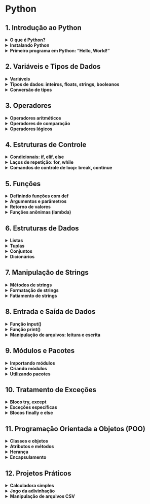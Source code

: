 <!-- **Read this in other languages:** [pt-BR](README.md), [en-US](README.en-US.md) -->

# Python

## 1. Introdução ao Python

<details>
<summary><b>O que é Python?</b></summary>

## O que é Python?

- **Definição:** Python é uma linguagem de programação interpretada, de alto nível e orientada a objetos.
- **Simplicidade:** A sintaxe do Python é clara e concisa, tornando-a uma das linguagens mais fáceis de aprender e usar.
- **Versatilidade:** Python é aplicável em várias áreas, incluindo desenvolvimento de desktop, web, servidores e ciência de dados.

### Principais Características do Python:

- **Legibilidade:** Python enfatiza código limpo e legível, sendo ideal para iniciantes e programadores experientes.
- **Tipagem Dinâmica:** Python suporta tipagem dinâmica, permitindo que variáveis mudem de tipo durante a execução.
- **Orientação a Objetos:** Python segue os princípios da programação orientada a objetos (POO).
- **Multiparadigma:** Combina elementos de programação funcional e imperativa.
- **Biblioteca Padrão Rica:** A extensa biblioteca do Python simplifica tarefas comuns e oferece ferramentas poderosas.
- **Multiplataforma:** Python roda em diversos sistemas operacionais, incluindo Windows, macOS e Linux.

### Casos de Uso do Python:

- **Desenvolvimento Web:** Frameworks populares como Django e Flask facilitam o desenvolvimento web.
- **Ciência de Dados:** Bibliotecas Python (como NumPy, Pandas e Matplotlib) permitem análise e visualização de dados.
- **Aprendizado de Máquina e IA:** Python é a linguagem padrão para construir modelos de machine learning e aplicações de IA.
- **Automação:** Scripts Python automatizam tarefas repetitivas e administração de sistemas.
- **Computação Científica:** Pesquisadores e cientistas usam Python para simulações e cálculos numéricos.

### Curiosidade:

O nome “Python” foi inspirado no grupo de comédia britânico Monty Python, não na espécie de cobra com o mesmo nome.

**Lembre-se:** _A versatilidade e legibilidade do Python o tornam uma excelente escolha para diversos projetos. Seja você um iniciante ou um desenvolvedor experiente, Python._

</details>

<details>
<summary><b>Instalando Python</b></summary>
</details>
<details>
<summary><b>Primeiro programa em Python: “Hello, World!”</b></summary>
</details>

## 2. Variáveis e Tipos de Dados

<details>
<summary><b>Variáveis</b></summary>

Variáveis são usadas para armazenar valores que podem ser alterados durante a execução do programa.

```python
# Exemplo de declaração de variáveis
nome = "João"
idade = 25
altura = 1.75
```

</details>
<details>
<summary><b>Tipos de dados: inteiros, floats, strings, booleanos</b></summary>

Python possui vários tipos de dados, incluindo:

- **Inteiros (int)**: Números inteiros, como 1, 2, 3.
- **Ponto flutuante (float)**: Números decimais, como 1.5, 3.14.
- **Strings (str)**: Sequências de caracteres, como "Olá, Mundo!".
- **Booleanos (bool)**: Verdadeiro ou falso, como True ou False.

```python
# Exemplos de tipos de dados
numero_inteiro = 10
numero_decimal = 3.14
texto = "Python é divertido"
verdadeiro_ou_falso = True
```

</details>
<details>
<summary><b>Conversão de tipos</b></summary>

### Conversão Implícita

Python realiza conversões automáticas entre tipos de dados quando necessário.

```python
# Exemplo de conversão implícita
inteiro = 10
flutuante = 2.5
resultado = inteiro + flutuante  # Python converte 'inteiro' para float automaticamente
print(resultado)  # Saída: 12.5
```

### Conversão Explícita

Conversão explícita é feita utilizando funções específicas para converter tipos de dados.

- **int()**: Converte para inteiro.
- **float()**: Converte para ponto flutuante.
- **str()**: Converte para string.
- **bool()**: Converte para booleano.

```python
# Exemplo de conversão explícita
numero_str = "123"
numero_int = int(numero_str)  # Converte string para inteiro
print(numero_int)  # Saída: 123

numero_float = float(numero_str)  # Converte string para float
print(numero_float)  # Saída: 123.0

numero = 456
numero_str = str(numero)  # Converte inteiro para string
print(numero_str)  # Saída: "456"

valor = 0
valor_bool = bool(valor)  # Converte inteiro para booleano
print(valor_bool)  # Saída: False
```

### Conversão entre Coleções

Python também permite a conversão entre diferentes tipos de coleções, como listas, tuplas e conjuntos.

- **list()**: Converte para lista.
- **tuple()**: Converte para tupla.
- **set()**: Converte para conjunto.

```python
# Exemplo de conversão entre coleções
tupla = (1, 2, 3)
lista = list(tupla)  # Converte tupla para lista
print(lista)  # Saída: [1, 2, 3]

lista = [4, 5, 6]
conjunto = set(lista)  # Converte lista para conjunto
print(conjunto)  # Saída: {4, 5, 6}

conjunto = {7, 8, 9}
tupla = tuple(conjunto)  # Converte conjunto para tupla
print(tupla)  # Saída: (7, 8, 9)
```

</details>

## 3. Operadores

<details>
<summary><b>Operadores aritméticos</b></summary>

Python suporta vários operadores matemáticos:

- **Adição (+)**: Soma de dois valores.
- **Subtração (-)**: Subtração de dois valores.
- **Multiplicação (\*)**: Multiplicação de dois valores.
- **Divisão (/)**: Divisão de dois valores.
- **Divisão Inteira (//)**: Divisão que retorna apenas a parte inteira do resultado.
- **Módulo (%)**: Retorna o resto da divisão.
- **Exponenciação (**)\*\*: Eleva um número à potência de outro.

```python
# Exemplos de operadores matemáticos
a = 10
b = 3

adicao = a + b  # 13
subtracao = a - b  # 7
multiplicacao = a * b  # 30
divisao = a / b  # 3.3333...
divisao_inteira = a // b  # 3
modulo = a % b  # 1
exponenciacao = a ** b  # 1000
```

### Adição (`+`)

Utilizado para somar dois valores.

```python
a = 5
b = 3
resultado = a + b
print(resultado)  # Saída: 8
```

### Subtração (`-`)

Utilizado para subtrair um valor de outro.

```python
a = 5
b = 3
resultado = a - b
print(resultado)  # Saída: 2
```

### Multiplicação (`*`)

Utilizado para multiplicar dois valores.

```python
a = 5
b = 3
resultado = a * b
print(resultado)  # Saída: 15
```

### Divisão (`/`)

Utilizado para dividir um valor por outro. Retorna um número de ponto flutuante.

```python
a = 5
b = 2
resultado = a / b
print(resultado)  # Saída: 2.5
```

### Divisão Inteira (`//`)

Utilizado para dividir um valor por outro e retornar apenas a parte inteira do resultado.

```python
a = 5
b = 2
resultado = a // b
print(resultado)  # Saída: 2
```

### Módulo (`%`)

Utilizado para obter o resto da divisão de um valor por outro.

```python
a = 5
b = 2
resultado = a % b
print(resultado)  # Saída: 1
```

### Exponenciação (`**`)

Utilizado para elevar um valor à potência de outro.

```python
a = 5
b = 3
resultado = a ** b
print(resultado)  # Saída: 125
```

</details>
<details>
<summary><b>Operadores de comparação</b></summary>

Os operadores de comparação em Python são usados para comparar valores. O resultado dessas comparações é sempre um valor booleano (`True` ou `False`).
Os operadores de comparação são fundamentais para a tomada de decisões em Python. Eles permitem que você compare valores e tome ações com base nos resultados dessas comparações.

## Operadores de Comparação

### Igual a (`==`)

Verifica se dois valores são iguais.

```python
a = 5
b = 5
print(a == b)  # True
```

### Diferente de (`!=`)

Verifica se dois valores são diferentes.

```python
a = 5
b = 3
print(a != b)  # True
```

### Maior que (`>`)

Verifica se o valor à esquerda é maior que o valor à direita.

```python
a = 5
b = 3
print(a > b)  # True
```

### Menor que (`<`)

Verifica se o valor à esquerda é menor que o valor à direita.

```python
a = 3
b = 5
print(a < b)  # True
```

### Maior ou igual a (`>=`)

Verifica se o valor à esquerda é maior ou igual ao valor à direita.

```python
a = 5
b = 5
print(a >= b)  # True
```

### Menor ou igual a (`<=`)

Verifica se o valor à esquerda é menor ou igual ao valor à direita.

```python
a = 3
b = 5
print(a <= b)  # True
```

## Exemplos Práticos

### Comparando Números

```python
x = 10
y = 20

print(x == y)  # False
print(x != y)  # True
print(x > y)   # False
print(x < y)   # True
print(x >= y)  # False
print(x <= y)  # True
```

### Comparando Strings

```python
str1 = "Python"
str2 = "python"

print(str1 == str2)  # False
print(str1 != str2)  # True
print(str1 > str2)   # False (comparação lexicográfica)
print(str1 < str2)   # True (comparação lexicográfica)
```

### Comparando Listas

```python
list1 = [1, 2, 3]
list2 = [1, 2, 3]
list3 = [3, 2, 1]

print(list1 == list2)  # True
print(list1 != list3)  # True
print(list1 > list3)   # False (comparação lexicográfica)
print(list1 < list3)   # True (comparação lexicográfica)
```

</details>
<details>
<summary><b>Operadores lógicos</b></summary>

Os operadores lógicos em Python são usados para combinar expressões condicionais. Eles retornam valores booleanos (`True` ou `False`)
Os operadores lógicos são essenciais para a tomada de decisões em Python, permitindo a criação de condições complexas e a execução de ações baseadas em múltiplos critérios.

## Operadores Lógicos

### `and`

Retorna `True` se ambas as expressões forem verdadeiras.

```python
a = True
b = False
print(a and b)  # False
```

### `or`

Retorna `True` se pelo menos uma das expressões for verdadeira.

```python
a = True
b = False
print(a or b)  # True
```

### `not`

Inverte o valor booleano da expressão.

```python
a = True
print(not a)  # False
```

## Exemplos Práticos

### Usando `and`

```python
x = 10
y = 20
z = 30

print(x < y and y < z)  # True
print(x > y and y < z)  # False
```

### Usando `or`

```python
x = 10
y = 20
z = 30

print(x > y or y < z)  # True
print(x > y or y > z)  # False
```

### Usando `not`

```python
x = True
y = False

print(not x)  # False
print(not y)  # True
```

### Combinações de Operadores Lógicos

Você pode combinar múltiplos operadores lógicos para criar expressões complexas.

```python
a = True
b = False
c = True

print(a and b or c)  # True
print(not a or b and c)  # False
```

</details>

## 4. Estruturas de Controle

<details>
<summary><b>Condicionais: if, elif, else</b></summary>

As estruturas condicionais em Python permitem que o programa execute diferentes blocos de código com base em condições específicas.
As estruturas condicionais `if`, `elif` e `else` são fundamentais para controlar o fluxo de execução em Python, permitindo a criação de programas que respondem de maneira diferente a diferentes condições.

### Estrutura Condicional `if`

A estrutura `if` executa um bloco de código se a condição for verdadeira.

```python
valor = 10
if valor > 5:
    print("O valor é maior que 5.")
```

### Estrutura Condicional `if`/`else`

A estrutura `if`/`else` permite executar um bloco de código se a condição for verdadeira e outro bloco se a condição for falsa.

```python
idade = 16
if idade >= 18:
    print("Você é maior de idade.")
else:
    print("Você é menor de idade.")
```

### Estrutura Condicional `if`/`elif`/`else`

A estrutura `if`/`elif`/`else` permite testar múltiplas condições.

```python
nota = 85
if nota >= 90:
    print("A nota é A.")
elif nota >= 80:
    print("A nota é B.")
elif nota >= 70:
    print("A nota é C.")
else:
    print("A nota é D ou F.")
```

## Exemplos Práticos

### Usando `if`

```python
numero = 7
if numero % 2 == 0:
    print("O número é par.")
```

### Usando `if`/`else`

```python
numero = 7
if numero % 2 == 0:
    print("O número é par.")
else:
    print("O número é ímpar.")
```

### Usando `if`/`elif`/`else`

```python
temperatura = 25
if temperatura > 30:
    print("Está muito quente.")
elif temperatura > 20:
    print("O clima está agradável.")
else:
    print("Está frio.")
```

</details>
<details>
<summary><b>Laços de repetição: for, while</b></summary>

Os laços de repetição em Python permitem executar um bloco de código várias vezes, de acordo com uma condição específica.
Os laços de repetição `for` e `while` são fundamentais para automatizar tarefas repetitivas em Python, tornando o código mais eficiente e legível.

## Estrutura de Repetição `for`

O laço `for` é utilizado para iterar sobre uma sequência (como uma lista, tupla ou string).

### Sintaxe Básica

```python
for variável in sequência:
    # bloco de código
```

### Exemplo

```python
frutas = ["maçã", "banana", "cereja"]
for fruta in frutas:
    print(fruta)
```

## Estrutura de Repetição `while`

O laço `while` executa um bloco de código enquanto uma condição é verdadeira.

### Sintaxe Básica

```python
while condição:
    # bloco de código
```

### Exemplo

```python
contador = 0
while contador < 5:
    print(contador)
    contador += 1
```

## Controle de Fluxo com `break` e `continue`

### `break`

Interrompe o laço imediatamente.

```python
for i in range(10):
    if i == 5:
        break
    print(i)
```

### `continue`

Pula para a próxima iteração do laço.

```python
for i in range(10):
    if i % 2 == 0:
        continue
    print(i)
```

## Laço `for` com `else`

O bloco `else` é executado quando o laço termina normalmente (sem interrupção por `break`).

```python
for i in range(5):
    print(i)
else:
    print("Laço concluído.")
```

## Laço `while` com `else`

Similar ao `for`, o `else` é executado quando o laço `while` termina normalmente.

```python
contador = 0
while contador < 5:
    print(contador)
    contador += 1
else:
    print("Laço concluído.")
```

</details>
<details>
<summary><b>Comandos de controle de loop: break, continue</b></summary>

Os comandos de controle de loop em Python permitem modificar o comportamento dos loops `for` e `while`, oferecendo maior flexibilidade na execução do código.
Os comandos `break` e `continue` são ferramentas poderosas para controlar loops em Python, permitindo que você saia de um loop ou pule iterações com base em condições específicas.

## Comando `break`

O comando `break` é utilizado para interromper um loop imediatamente, saindo do bloco de código.

### Sintaxe Básica

```python
for variável in sequência:
    if condição:
        break
    # bloco de código

while condição:
    if condição:
        break
    # bloco de código
```

### Exemplo

```python
for i in range(10):
    if i == 5:
        break
    print(i)
# Saída: 0 1 2 3 4
```

## Comando `continue`

O comando `continue` é utilizado para pular a iteração atual do loop e continuar com a próxima iteração.

### Sintaxe Básica

```python
for variável in sequência:
    if condição:
        continue
    # bloco de código

while condição:
    if condição:
        continue
    # bloco de código
```

### Exemplo

```python
for i in range(10):
    if i % 2 == 0:
        continue
    print(i)
# Saída: 1 3 5 7 9
```

## Uso Combinado de `break` e `continue`

Você pode usar `break` e `continue` juntos para controlar o fluxo de execução de maneira mais complexa.

### Exemplo

```python
for i in range(10):
    if i == 3:
        continue
    if i == 7:
        break
    print(i)
# Saída: 0 1 2 4 5 6
```

</details>

## 5. Funções

<details>
<summary><b>Definindo funções com def</b></summary>
```

Funções são blocos de código que realizam tarefas específicas e podem ser reutilizadas em diferentes partes de um programa. Em Python, usamos a palavra-chave `def` para definir uma função.
Definir funções com `def` em Python é uma maneira poderosa de organizar e reutilizar código. Compreender como criar e usar funções é fundamental para escrever código eficiente e legível.

## Sintaxe Básica

A sintaxe para definir uma função em Python é:

```python
def nome_da_funcao(parametros):
    """Docstring opcional"""
    corpo_da_funcao
```

### Exemplo Simples

```python
def saudacao(nome):
    print(f"Olá, {nome}!")
```

Para chamar a função:

```python
saudacao("Maria")
# Saída: Olá, Maria!
```

## Parâmetros e Argumentos

Funções podem receber parâmetros, que são valores passados para a função quando ela é chamada.

### Exemplo com Parâmetros

```python
def soma(a, b):
    return a + b

resultado = soma(3, 5)
print(resultado)
# Saída: 8
```

## Valores Padrão

Você pode definir valores padrão para parâmetros, que serão usados se nenhum argumento for fornecido.

### Exemplo com Valores Padrão

```python
def saudacao(nome="Visitante"):
    print(f"Olá, {nome}!")

saudacao()
# Saída: Olá, Visitante!
```

## Retornando Valores

Funções podem retornar valores usando a palavra-chave `return`.

### Exemplo de Função com Retorno

```python
def quadrado(x):
    return x * x

resultado = quadrado(4)
print(resultado)
# Saída: 16
```

## Docstrings

Docstrings são strings de documentação que descrevem o propósito da função. Elas são colocadas logo após a definição da função.

### Exemplo com Docstring

```python
def soma(a, b):
    """Retorna a soma de dois números."""
    return a + b
```

## Funções Aninhadas

Você pode definir funções dentro de outras funções.

### Exemplo de Função Aninhada

```python
def funcao_externa():
    def funcao_interna():
        print("Olá da função interna!")
    funcao_interna()

funcao_externa()
# Saída: Olá da função interna!
```

</details>
<details>
<summary><b>Argumentos e parâmetros</b></summary>

Em Python, funções podem receber dados de entrada chamados **parâmetros** e **argumentos**. Entender a diferença entre eles e como usá-los é essencial para escrever funções eficientes e reutilizáveis.
Compreender a diferença entre parâmetros e argumentos, bem como os diferentes tipos de argumentos, é fundamental para a criação de funções flexíveis e eficientes em Python. Pratique esses conceitos para melhorar suas habilidades de programação.

## Diferença entre Parâmetros e Argumentos

- **Parâmetros**: São variáveis na definição da função. Eles atuam como marcadores de posição para os valores que a função espera receber.
- **Argumentos**: São os valores reais fornecidos para preencher esses marcadores durante a chamada da função³.

### Exemplo

```python
def saudacao(nome):  # 'nome' é um parâmetro
    print(f"Olá, {nome}!")

saudacao("Maria")  # "Maria" é um argumento
# Saída: Olá, Maria!
```

## Tipos de Argumentos

### Argumentos Posicionais

São passados para a função na ordem em que os parâmetros foram definidos.

```python
def soma(a, b):
    return a + b

resultado = soma(3, 5)
print(resultado)
# Saída: 8
```

### Argumentos Nomeados (Keyword Arguments)

São passados para a função com o nome do parâmetro correspondente, permitindo flexibilidade na ordem.

```python
def saudacao(nome, mensagem):
    print(f"{mensagem}, {nome}!")

saudacao(nome="Maria", mensagem="Bom dia")
# Saída: Bom dia, Maria!
```

### Argumentos Padrão

Você pode definir valores padrão para parâmetros, que serão usados se nenhum argumento for fornecido.

```python
def saudacao(nome="Visitante"):
    print(f"Olá, {nome}!")

saudacao()
# Saída: Olá, Visitante!
```

### Argumentos Arbitrários

Permitem passar um número variável de argumentos para a função usando `*args` e `**kwargs`.

```python
def lista_amigos(*amigos):
    for amigo in amigos:
        print(amigo)

lista_amigos("Ana", "Carlos", "Beatriz")
# Saída:
# Ana
# Carlos
# Beatriz
```

```python
def exibir_info(**info):
    for chave, valor in info.items():
        print(f"{chave}: {valor}")

exibir_info(nome="Maria", idade=30, cidade="São Paulo")
# Saída:
# nome: Maria
# idade: 30
# cidade: São Paulo
```

</details>
<details>
<summary><b>Retorno de valores</b></summary>

Em Python, funções podem retornar valores usando a palavra-chave `return`. Isso permite que uma função envie um resultado de volta para o chamador, tornando o código mais modular e reutilizável.
Compreender como retornar valores de funções é fundamental para escrever código eficiente e modular em Python. Pratique esses conceitos para aprimorar suas habilidades de programação.

## Usando `return`

### Retorno Simples

Uma função pode retornar um único valor.

```python
def soma(a, b):
    return a + b

resultado = soma(3, 5)
print(resultado)
# Saída: 8
```

### Retorno Múltiplo

Funções podem retornar múltiplos valores como uma tupla.

```python
def operacoes(a, b):
    soma = a + b
    diferenca = a - b
    return soma, diferenca

resultado_soma, resultado_diferenca = operacoes(10, 5)
print(resultado_soma)       # Saída: 15
print(resultado_diferenca)   # Saída: 5
```

### Retorno Condicional

Funções podem retornar valores diferentes com base em condições.

```python
def verificar_numero(num):
    if num > 0:
        return "Positivo"
    elif num < 0:
        return "Negativo"
    else:
        return "Zero"

resultado = verificar_numero(-10)
print(resultado)
# Saída: Negativo
```

### Retorno de Estruturas de Dados

Funções podem retornar listas, dicionários ou outras estruturas de dados.

```python
def criar_lista(a, b, c):
    return [a, b, c]

minha_lista = criar_lista(1, 2, 3)
print(minha_lista)
# Saída: [1, 2, 3]
```

## Importância do Retorno de Valores

- **Modularidade**: Permite dividir o código em partes menores e reutilizáveis.
- **Flexibilidade**: Facilita a manipulação e o processamento de dados.
- **Clareza**: Torna o código mais legível e fácil de entender.

</details>
<details>
<summary><b>Funções anônimas (lambda)</b></summary>

Funções lambda, também conhecidas como funções anônimas, são funções pequenas e sem nome que podem ter qualquer número de argumentos, mas apenas uma expressão. Elas são úteis para operações simples e rápidas.
Funções lambda são uma ferramenta poderosa em Python para operações rápidas e simples. No entanto, devem ser usadas com moderação para manter a legibilidade do código.

## Sintaxe Básica

A sintaxe de uma função lambda é:

```python
lambda argumentos: expressão
```

### Exemplo Simples

```python
soma = lambda x, y: x + y
print(soma(5, 3))
# Saída: 8
```

## Usos Comuns

### Em Funções de Alta Ordem

Funções lambda são frequentemente usadas com funções de alta ordem como `map()`, `filter()` e `reduce()`.

#### `map()`

Aplica uma função a todos os itens de uma lista.

```python
numeros = [1, 2, 3, 4]
quadrados = list(map(lambda x: x**2, numeros))
print(quadrados)
# Saída: [1, 4, 9, 16]
```

#### `filter()`

Filtra itens de uma lista com base em uma condição.

```python
numeros = [1, 2, 3, 4, 5, 6]
pares = list(filter(lambda x: x % 2 == 0, numeros))
print(pares)
# Saída: [2, 4, 6]
```

#### `reduce()`

Reduz uma lista a um único valor (necessita importar do módulo `functools`).

```python
from functools import reduce
numeros = [1, 2, 3, 4]
soma = reduce(lambda x, y: x + y, numeros)
print(soma)
# Saída: 10
```

## Vantagens e Desvantagens

### Vantagens

- **Concisas**: Permitem escrever funções pequenas em uma única linha.
- **Sem Nome**: Não poluem o namespace com nomes de funções desnecessárias.

### Desvantagens

- **Legibilidade**: Podem ser difíceis de entender se usadas em excesso ou de forma complexa.
- **Depuração**: Mais difíceis de depurar devido à falta de nome.

</details>

## 6. Estruturas de Dados

<details>
<summary><b>Listas</b></summary>

Listas são uma estrutura de dados fundamental em Python, permitindo armazenar múltiplos itens em uma única variável. Este guia cobre os conceitos básicos e operações comuns com listas.
Listas são uma ferramenta poderosa e versátil em Python. Com este guia, você deve estar preparado para realizar operações básicas e avançadas com listas.

## Criando uma Lista

Para criar uma lista, use colchetes `[]` e separe os itens por vírgulas.

```python
minha_lista = [1, 2, 3, 4, 5]
```

## Acessando Elementos

Os elementos de uma lista podem ser acessados usando índices, começando do 0.

```python
primeiro_elemento = minha_lista[0]  # Acessa o primeiro elemento
ultimo_elemento = minha_lista[-1]   # Acessa o último elemento
```

## Adicionando Elementos

Você pode adicionar elementos a uma lista usando `append()`, `insert()`, ou `extend()`.

```python
minha_lista.append(6)        # Adiciona 6 ao final da lista
minha_lista.insert(0, 0)     # Adiciona 0 no início da lista
minha_lista.extend([7, 8])   # Adiciona múltiplos elementos ao final
```

## Removendo Elementos

Elementos podem ser removidos usando `remove()`, `pop()`, ou `del`.

```python
minha_lista.remove(3)        # Remove o primeiro elemento igual a 3
elemento = minha_lista.pop() # Remove e retorna o último elemento
del minha_lista[0]           # Remove o elemento no índice 0
```

## Listas Aninhadas

Listas podem conter outras listas, criando listas aninhadas.

```python
lista_aninhada = [[1, 2, 3], [4, 5, 6], [7, 8, 9]]
elemento = lista_aninhada[0][1]  # Acessa o segundo elemento da primeira lista
```

## Iterando sobre uma Lista

Você pode iterar sobre os elementos de uma lista usando um loop `for`.

```python
for elemento in minha_lista:
    print(elemento)
```

## Compreensão de Listas

Compreensão de listas é uma maneira concisa de criar listas.

```python
quadrados = [x**2 for x in range(10)]  # Cria uma lista de quadrados de 0 a 9
```

## Funções Úteis

Algumas funções úteis para trabalhar com listas incluem `len()`, `max()`, `min()`, e `sum()`.

```python
tamanho = len(minha_lista)  # Retorna o número de elementos na lista
maior = max(minha_lista)    # Retorna o maior elemento
menor = min(minha_lista)    # Retorna o menor elemento
soma = sum(minha_lista)     # Retorna a soma dos elementos
```

</details>
<details>
<summary><b>Tuplas</b></summary>

Tuplas são uma estrutura de dados em Python que permite armazenar múltiplos valores em uma única variável. Diferente das listas, as tuplas são imutáveis, ou seja, seus valores não podem ser alterados após a criação.
Tuplas são uma ferramenta poderosa e eficiente em Python, especialmente quando você precisa de uma coleção de dados que não deve ser alterada. Com este guia, você deve estar preparado para realizar operações básicas e avançadas com tuplas.

## Criando uma Tupla

Para criar uma tupla, use parênteses `()` e separe os itens por vírgulas.

```python
minha_tupla = (1, 2, 3, 4, 5)
```

## Acessando Elementos

Os elementos de uma tupla podem ser acessados usando índices, começando do 0.

```python
primeiro_elemento = minha_tupla[0]  # Acessa o primeiro elemento
ultimo_elemento = minha_tupla[-1]   # Acessa o último elemento
```

## Imutabilidade

Uma vez criada, a tupla não pode ser modificada. Qualquer tentativa de alterar seus elementos resultará em um erro.

```python
minha_tupla[0] = 10  # Isso causará um erro
```

## Operações com Tuplas

Você pode realizar várias operações com tuplas, como concatenação e repetição.

```python
tupla1 = (1, 2, 3)
tupla2 = (4, 5, 6)
tupla_concatenada = tupla1 + tupla2  # Resultado: (1, 2, 3, 4, 5, 6)
tupla_repetida = tupla1 * 3          # Resultado: (1, 2, 3, 1, 2, 3, 1, 2, 3)
```

## Funções Úteis

Algumas funções úteis para trabalhar com tuplas incluem `len()`, `count()`, e `index()`.

```python
tamanho = len(minha_tupla)       # Retorna o número de elementos na tupla
contagem = minha_tupla.count(3)  # Conta quantas vezes o valor 3 aparece
indice = minha_tupla.index(4)    # Retorna o índice da primeira ocorrência do valor 4
```

## Tuplas Aninhadas

Tuplas podem conter outras tuplas, criando tuplas aninhadas.

```python
tupla_aninhada = ((1, 2), (3, 4), (5, 6))
elemento = tupla_aninhada[0][1]  # Acessa o segundo elemento da primeira tupla
```

## Iterando sobre uma Tupla

Você pode iterar sobre os elementos de uma tupla usando um loop `for`.

```python
for elemento in minha_tupla:
    print(elemento)
```

</details>
<details>
<summary><b>Conjuntos</b></summary>

Conjuntos são uma estrutura de dados em Python que armazenam elementos únicos e não ordenados. Eles são úteis para operações matemáticas como união, interseção e diferença.
Conjuntos são uma ferramenta poderosa em Python para garantir a unicidade dos elementos e realizar operações matemáticas de forma eficiente. Com este guia, você deve estar preparado para utilizar conjuntos em seus projetos.

## Criando um Conjunto

Para criar um conjunto, você pode usar chaves `{}` ou a função `set()`.

```python
# Usando chaves
conjunto1 = {1, 2, 3, 4}

# Usando a função set()
conjunto2 = set([3, 4, 5, 6])
```

## Propriedades dos Conjuntos

- **Elementos Únicos**: Conjuntos não permitem elementos duplicados.
- **Não Ordenados**: A ordem dos elementos não é garantida.
- **Elementos Imutáveis**: Os elementos devem ser de tipos imutáveis (ex.: números, strings, tuplas).

## Operações Básicas

### Adicionar e Remover Elementos

```python
conjunto = {1, 2, 3}
conjunto.add(4)        # Adiciona o elemento 4
conjunto.remove(2)     # Remove o elemento 2
conjunto.discard(5)    # Remove o elemento 5, se existir
conjunto.clear()       # Remove todos os elementos
```

### União, Interseção e Diferença

```python
A = {1, 2, 3}
B = {3, 4, 5}

# União
uniao = A | B          # {1, 2, 3, 4, 5}
uniao = A.union(B)     # {1, 2, 3, 4, 5}

# Interseção
intersecao = A & B     # {3}
intersecao = A.intersection(B)  # {3}

# Diferença
diferenca = A - B      # {1, 2}
diferenca = A.difference(B)  # {1, 2}

# Diferença Simétrica
dif_simetrica = A ^ B  # {1, 2, 4, 5}
dif_simetrica = A.symmetric_difference(B)  # {1, 2, 4, 5}
```

## Métodos Úteis

- `len(conjunto)`: Retorna o número de elementos no conjunto.
- `in`: Verifica se um elemento está no conjunto.
- `set()`: Converte outras coleções (listas, tuplas) em conjuntos.

```python
conjunto = {1, 2, 3}
print(len(conjunto))  # 3
print(2 in conjunto)  # True
```

## Iterando sobre um Conjunto

Você pode iterar sobre os elementos de um conjunto usando um loop `for`.

```python
conjunto = {1, 2, 3, 4}
for elemento in conjunto:
    print(elemento)
```

</details>
<details>
<summary><b>Dicionários</b></summary>

Dicionários são uma estrutura de dados em Python que armazenam pares de chave-valor. Eles são mutáveis, o que significa que podem ser alterados após a criação, e são ideais para armazenar dados associados.
Dicionários são uma ferramenta poderosa em Python para armazenar e manipular dados associados. Com este guia, você deve estar preparado para utilizar dicionários em seus projetos.

## Criando um Dicionário

Para criar um dicionário, você pode usar chaves `{}` ou a função `dict()`.

```python
# Usando chaves
dicionario1 = {"nome": "Alice", "idade": 25, "cidade": "São Paulo"}

# Usando a função dict()
dicionario2 = dict(nome="Bob", idade=30, cidade="Rio de Janeiro")
```

## Acessando Valores

Para acessar um valor em um dicionário, use a chave correspondente entre colchetes `[]`.

```python
dicionario = {"nome": "Alice", "idade": 25, "cidade": "São Paulo"}
print(dicionario["nome"])  # Saída: Alice
print(dicionario["idade"])  # Saída: 25
```

## Adicionando e Removendo Itens

### Adicionar Itens

```python
dicionario = {"nome": "Alice", "idade": 25}
dicionario["cidade"] = "São Paulo"  # Adiciona a chave 'cidade' com o valor 'São Paulo'
```

### Remover Itens

```python
dicionario = {"nome": "Alice", "idade": 25, "cidade": "São Paulo"}
del dicionario["idade"]  # Remove a chave 'idade'
dicionario.pop("cidade")  # Remove a chave 'cidade'
dicionario.clear()  # Remove todos os itens
```

## Métodos Úteis

- `keys()`: Retorna uma lista com todas as chaves do dicionário.
- `values()`: Retorna uma lista com todos os valores do dicionário.
- `items()`: Retorna uma lista de tuplas (chave, valor) do dicionário.
- `get(chave)`: Retorna o valor associado à chave, ou `None` se a chave não existir.

```python
dicionario = {"nome": "Alice", "idade": 25, "cidade": "São Paulo"}
print(dicionario.keys())  # Saída: dict_keys(['nome', 'idade', 'cidade'])
print(dicionario.values())  # Saída: dict_values(['Alice', 25, 'São Paulo'])
print(dicionario.items())  # Saída: dict_items([('nome', 'Alice'), ('idade', 25), ('cidade', 'São Paulo')])
print(dicionario.get("nome"))  # Saída: Alice
print(dicionario.get("pais", "Brasil"))  # Saída: Brasil (valor padrão)
```

## Iterando sobre um Dicionário

Você pode iterar sobre as chaves, valores ou itens (pares chave-valor) de um dicionário usando um loop `for`.

```python
dicionario = {"nome": "Alice", "idade": 25, "cidade": "São Paulo"}

# Iterando sobre as chaves
for chave in dicionario:
    print(chave)

# Iterando sobre os valores
for valor in dicionario.values():
    print(valor)

# Iterando sobre os itens
for chave, valor in dicionario.items():
    print(f"{chave}: {valor}")
```

</details>

## 7. Manipulação de Strings

<details>
<summary><b>Métodos de strings</b></summary>

Em Python, strings são sequências de caracteres imutáveis. Python oferece diversos métodos embutidos para manipulação e análise de strings. Abaixo estão alguns dos métodos mais comuns e úteis.
Esses são alguns dos métodos mais utilizados para manipulação de strings em Python. Eles são essenciais para a manipulação e análise de dados textuais.

## Métodos Comuns de Strings

### 1. `capitalize()`

Converte o primeiro caractere da string para maiúsculo.

```python
texto = "python"
print(texto.capitalize())  # Saída: Python
```

### 2. `lower()`

Converte todos os caracteres da string para minúsculo.

```python
texto = "PYTHON"
print(texto.lower())  # Saída: python
```

### 3. `upper()`

Converte todos os caracteres da string para maiúsculo.

```python
texto = "python"
print(texto.upper())  # Saída: PYTHON
```

### 4. `strip()`

Remove espaços em branco no início e no final da string.

```python
texto = "  python  "
print(texto.strip())  # Saída: python
```

### 5. `replace(old, new)`

Substitui uma substring por outra.

```python
texto = "Hello World"
print(texto.replace("World", "Python"))  # Saída: Hello Python
```

### 6. `split(separator)`

Divide a string em uma lista de substrings com base em um separador.

```python
texto = "um,dois,três"
print(texto.split(","))  # Saída: ['um', 'dois', 'três']
```

### 7. `join(iterable)`

Une os elementos de um iterável em uma única string, usando um separador.

```python
lista = ["um", "dois", "três"]
print(",".join(lista))  # Saída: um,dois,três
```

### 8. `find(substring)`

Retorna o índice da primeira ocorrência da substring. Retorna -1 se não encontrada.

```python
texto = "Hello World"
print(texto.find("World"))  # Saída: 6
```

### 9. `count(substring)`

Retorna o número de ocorrências de uma substring.

```python
texto = "banana"
print(texto.count("a"))  # Saída: 3
```

### 10. `startswith(prefix)`

Verifica se a string começa com o prefixo especificado.

```python
texto = "Hello World"
print(texto.startswith("Hello"))  # Saída: True
```

### 11. `endswith(suffix)`

Verifica se a string termina com o sufixo especificado.

```python
texto = "Hello World"
print(texto.endswith("World"))  # Saída: True
```

</details>
<details>
<summary><b>Formatação de strings</b></summary>

A formatação de strings em Python é essencial para apresentar dados de maneira clara e legível. Existem várias maneiras de formatar strings, desde o uso de operadores até métodos mais avançados.
Esses métodos de formatação de strings são fundamentais para a manipulação e apresentação de dados em Python.

## Métodos de Formatação

### 1. Operador `%`

Uma das formas mais antigas de formatação de strings em Python.

```python
nome = "João"
idade = 25
print("Meu nome é %s e eu tenho %d anos." % (nome, idade))
# Saída: Meu nome é João e eu tenho 25 anos.
```

### 2. Método `str.format()`

Permite inserir valores em uma string em qualquer posição desejada.

```python
nome = "Maria"
idade = 30
print("Meu nome é {} e eu tenho {} anos.".format(nome, idade))
# Saída: Meu nome é Maria e eu tenho 30 anos.
```

#### Com índices

```python
print("Meu nome é {0} e eu tenho {1} anos. {0} gosta de Python.".format(nome, idade))
# Saída: Meu nome é Maria e eu tenho 30 anos. Maria gosta de Python.
```

#### Com nomes de variáveis

```python
print("Meu nome é {nome} e eu tenho {idade} anos.".format(nome=nome, idade=idade))
# Saída: Meu nome é Maria e eu tenho 30 anos.
```

### 3. F-strings (Python 3.6+)

Método mais moderno e eficiente para formatação de strings.

```python
nome = "Carlos"
idade = 22
print(f"Meu nome é {nome} e eu tenho {idade} anos.")
# Saída: Meu nome é Carlos e eu tenho 22 anos.
```

### 4. Formatação de Números

#### Com duas casas decimais

```python
valor = 123.456
print("O valor é {:.2f}".format(valor))
# Saída: O valor é 123.46
```

#### Com preenchimento de zeros

```python
numero = 7
print("O número é {:03d}".format(numero))
# Saída: O número é 007
```

### 5. Alinhamento de Texto

#### Alinhamento à esquerda

```python
texto = "Python"
print("{:<10}".format(texto))
# Saída: Python
```

#### Alinhamento à direita

```python
print("{:>10}".format(texto))
# Saída:     Python
```

#### Alinhamento centralizado

```python
print("{:^10}".format(texto))
# Saída:   Python
```

</details>
<details>
<summary><b>Fatiamento de strings</b></summary>

O fatiamento de strings em Python permite extrair partes específicas de uma string, utilizando índices para definir o início e o fim da fatia.
O fatiamento de strings é uma ferramenta poderosa para manipulação de texto em Python.

## Sintaxe Básica

A sintaxe para fatiamento é:

```python
string[início:fim:passo]
```

- **início**: Índice inicial da fatia (inclusivo).
- **fim**: Índice final da fatia (exclusivo).
- **passo**: Intervalo entre os índices (opcional).

## Exemplos de Fatiamento

### 1. Fatiamento Simples

```python
texto = "Python"
print(texto[0:3])
# Saída: Pyt
```

### 2. Omissão de Índices

#### Omitindo o índice inicial

```python
print(texto[:3])
# Saída: Pyt
```

#### Omitindo o índice final

```python
print(texto[3:])
# Saída: hon
```

#### Omitindo ambos os índices

```python
print(texto[:])
# Saída: Python
```

### 3. Índices Negativos

Permite contar a partir do final da string.

```python
print(texto[-3:])
# Saída: hon
```

### 4. Uso do Passo

#### Passo positivo

```python
print(texto[::2])
# Saída: Pto
```

#### Passo negativo (inversão da string)

```python
print(texto[::-1])
# Saída: nohtyP
```

## Exemplos Práticos

### 1. Extraindo Substrings

```python
data = "2024-08-22"
ano = data[:4]
mes = data[5:7]
dia = data[8:]
print(f"Ano: {ano}, Mês: {mes}, Dia: {dia}")
# Saída: Ano: 2024, Mês: 08, Dia: 22
```

### 2. Manipulando Texto

```python
frase = "Aprender Python é divertido!"
print(frase[9:15])
# Saída: Python
```

</details>

## 8. Entrada e Saída de Dados

<details>
<summary><b>Função input()</b></summary>

A função `input()` em Python é utilizada para capturar dados inseridos pelo usuário. Quando o Python executa essa função, o fluxo do programa é pausado até que o usuário digite algo e pressione a tecla Enter.
A função `input()` é essencial para interações dinâmicas em programas Python, permitindo a captura de dados do usuário de forma simples e eficiente.

## Sintaxe Básica

```python
variavel = input(mensagem_opcional)
```

- **mensagem_opcional**: Uma string que será exibida ao usuário, geralmente para orientá-lo sobre o que deve ser digitado.

## Exemplos de Uso

### 1. Capturando Texto

```python
nome = input("Digite seu nome: ")
print(f"Olá, {nome}!")
```

#### Saída:

```
Digite seu nome: Maria
Olá, Maria!
```

### 2. Capturando Números

Por padrão, a função `input()` retorna uma string. Para capturar números, é necessário converter a entrada.

```python
idade = int(input("Digite sua idade: "))
print(f"Você tem {idade} anos.")
```

#### Saída:

```
Digite sua idade: 25
Você tem 25 anos.
```

### 3. Capturando Valores de Ponto Flutuante

```python
altura = float(input("Digite sua altura em metros: "))
print(f"Sua altura é {altura} metros.")
```

#### Saída:

```
Digite sua altura em metros: 1.75
Sua altura é 1.75 metros.
```

### 4. Capturando Múltiplos Valores

```python
dados = input("Digite seu nome e idade separados por espaço: ").split()
nome = dados[0]
idade = int(dados[1])
print(f"Nome: {nome}, Idade: {idade}")
```

#### Saída:

```
Digite seu nome e idade separados por espaço: João 30
Nome: João, Idade: 30
```

## Tratamento de Erros

É importante tratar possíveis erros na entrada de dados para evitar que o programa quebre.

```python
try:
    idade = int(input("Digite sua idade: "))
    print(f"Você tem {idade} anos.")
except ValueError:
    print("Por favor, digite um número válido.")
```

#### Saída:

```
Digite sua idade: vinte
Por favor, digite um número válido.
```

</details>
<details>
<summary><b>Função print()</b></summary>

A função `print()` é uma das mais utilizadas em Python, sendo essencial para exibir informações na tela. Abaixo, apresento um guia básico sobre como utilizá-la.
A função `print()` é extremamente versátil e pode ser usada de várias maneiras para exibir informações e formatar a saída de acordo com suas necessidades.

## Sintaxe

```python
print(objeto(s), sep=' ', end='\n', file=sys.stdout, flush=False)
```

- **objeto(s)**: Um ou mais objetos a serem impressos. Podem ser strings, números, variáveis, etc.
- **sep**: String inserida entre os objetos. O padrão é um espaço.
- **end**: String adicionada ao final. O padrão é uma nova linha (`\n`).
- **file**: Objeto de arquivo onde a saída será enviada. O padrão é `sys.stdout` (a tela).
- **flush**: Se `True`, força a saída a ser escrita imediatamente. O padrão é `False`.

## Exemplos de Uso

### Exibindo uma Mensagem Simples

```python
print("Olá, Mundo!")
```

### Exibindo Variáveis

```python
nome = "Alice"
idade = 30
print("Nome:", nome, "Idade:", idade)
```

### Usando o Parâmetro `sep`

```python
print("Python", "é", "incrível!", sep="-")
```

### Usando o Parâmetro `end`

```python
print("Esta é a primeira linha.", end=" ")
print("Esta é a segunda linha.")
```

### Redirecionando a Saída para um Arquivo

```python
with open("saida.txt", "w") as arquivo:
    print("Esta mensagem será escrita no arquivo.", file=arquivo)
```

### Forçando a Saída Imediata

```python
import time
print("Aguarde...", end="", flush=True)
time.sleep(2)
print("Pronto!")
```

</details>
<details>
<summary><b>Manipulação de arquivos: leitura e escrita</b></summary>

A manipulação de arquivos é uma habilidade essencial em Python, permitindo a leitura e escrita de dados em arquivos. Abaixo, apresento um guia básico sobre como realizar essas operações.
A manipulação de arquivos em Python é direta e poderosa, permitindo uma variedade de operações de leitura e escrita.

## Abrindo Arquivos

Para abrir um arquivo, utilizamos a função `open()`, que retorna um objeto de arquivo.

```python
arquivo = open('caminho_do_arquivo', 'modo')
```

- **caminho_do_arquivo**: O caminho do arquivo que você deseja abrir.
- **modo**: O modo de abertura do arquivo (veja abaixo).

### Modos Comuns de Abertura

- `'r'`: Leitura (padrão). Abre um arquivo para leitura.
- `'w'`: Escrita. Cria um novo arquivo ou sobrescreve um existente.
- `'a'`: Acrescentar. Adiciona dados ao final do arquivo.
- `'b'`: Binário. Usado junto com outros modos para arquivos binários.

## Lendo Arquivos

### Lendo o Arquivo Inteiro

```python
with open('exemplo.txt', 'r') as arquivo:
    conteudo = arquivo.read()
    print(conteudo)
```

### Lendo Linha por Linha

```python
with open('exemplo.txt', 'r') as arquivo:
    for linha in arquivo:
        print(linha, end='')
```

## Escrevendo em Arquivos

### Escrevendo Texto

```python
with open('exemplo.txt', 'w') as arquivo:
    arquivo.write('Olá, Mundo!')
```

### Acrescentando Texto

```python
with open('exemplo.txt', 'a') as arquivo:
    arquivo.write('\nNova linha adicionada.')
```

## Manipulação Avançada

### Usando `writelines()` para Múltiplas Linhas

```python
linhas = ['Linha 1\n', 'Linha 2\n', 'Linha 3\n']
with open('exemplo.txt', 'w') as arquivo:
    arquivo.writelines(linhas)
```

### Tratamento de Exceções

```python
try:
    with open('exemplo.txt', 'r') as arquivo:
        conteudo = arquivo.read()
except FileNotFoundError:
    print("Arquivo não encontrado!")
```

</details>

## 9. Módulos e Pacotes

<details>
<summary><b>Importando módulos</b></summary>

Importar módulos em Python é uma prática essencial para organizar e reutilizar código. Abaixo, apresento um guia básico sobre como importar módulos para manipulação de arquivos.
Importar módulos em Python é uma prática poderosa que facilita a manipulação de arquivos e a organização do código.

## Importando Módulos

Para importar um módulo, utilizamos a instrução `import`.

```python
import nome_do_modulo
```

### Importando Funções ou Classes Específicas

Podemos importar funções ou classes específicas de um módulo usando a instrução `from ... import`.

```python
from nome_do_modulo import funcao_ou_classe
```

### Importando com Alias

Para evitar conflitos de nomes ou simplificar o código, podemos usar alias.

```python
import nome_do_modulo as alias
```

## Exemplos Práticos

### Importando o Módulo `os`

O módulo `os` fornece funções para interagir com o sistema operacional.

```python
import os

# Listando arquivos em um diretório
arquivos = os.listdir('.')
print(arquivos)
```

### Importando Funções Específicas do Módulo `os`

```python
from os import listdir

# Listando arquivos em um diretório
arquivos = listdir('.')
print(arquivos)
```

### Usando Alias para o Módulo `os`

```python
import os as sistema_operacional

# Listando arquivos em um diretório
arquivos = sistema_operacional.listdir('.')
print(arquivos)
```

## Manipulação de Arquivos com Módulos

### Usando o Módulo `os` para Manipulação de Arquivos

```python
import os

# Renomeando um arquivo
os.rename('arquivo_antigo.txt', 'arquivo_novo.txt')

# Removendo um arquivo
os.remove('arquivo_novo.txt')
```

### Usando o Módulo `shutil` para Cópia de Arquivos

O módulo `shutil` permite operações de alto nível em arquivos e coleções de arquivos.

```python
import shutil

# Copiando um arquivo
shutil.copy('arquivo_origem.txt', 'arquivo_destino.txt')
```

</details>
<details>
<summary><b>Criando módulos</b></summary>

Criar módulos em Python é uma prática essencial para organizar e reutilizar código. Abaixo, apresento um guia básico sobre como criar e utilizar módulos para manipulação de arquivos.
Criar e utilizar módulos em Python é uma prática poderosa que facilita a organização e reutilização de código.

## Criando um Módulo

Um módulo em Python é simplesmente um arquivo com a extensão `.py` que contém funções, classes ou variáveis que podem ser reutilizadas em outros scripts.

### Exemplo de Módulo

Vamos criar um módulo chamado `arquivo_util.py` com algumas funções para manipulação de arquivos.

```python
# arquivo_util.py

def ler_arquivo(nome_arquivo):
    with open(nome_arquivo, 'r') as arquivo:
        return arquivo.read()

def escrever_arquivo(nome_arquivo, conteudo):
    with open(nome_arquivo, 'w') as arquivo:
        arquivo.write(conteudo)

def adicionar_arquivo(nome_arquivo, conteudo):
    with open(nome_arquivo, 'a') as arquivo:
        arquivo.write(conteudo)
```

## Utilizando o Módulo

Para utilizar o módulo que criamos, basta importá-lo no seu script principal.

### Importando o Módulo

```python
import arquivo_util

# Lendo o conteúdo de um arquivo
conteudo = arquivo_util.ler_arquivo('exemplo.txt')
print(conteudo)

# Escrevendo em um arquivo
arquivo_util.escrever_arquivo('exemplo.txt', 'Olá, Mundo!')

# Adicionando conteúdo a um arquivo
arquivo_util.adicionar_arquivo('exemplo.txt', '\nAdicionando nova linha.')
```

### Importando Funções Específicas

Também é possível importar funções específicas do módulo.

```python
from arquivo_util import ler_arquivo, escrever_arquivo

# Lendo o conteúdo de um arquivo
conteudo = ler_arquivo('exemplo.txt')
print(conteudo)

# Escrevendo em um arquivo
escrever_arquivo('exemplo.txt', 'Olá, Mundo!')
```

## Estrutura de Diretórios

Para projetos maiores, é comum organizar os módulos em diretórios. Por exemplo:

```
meu_projeto/
│
├── modulos/
│   ├── __init__.py
│   ├── arquivo_util.py
│   └── outro_modulo.py
│
└── main.py
```

### Importando Módulos de Diretórios

Com essa estrutura, você pode importar os módulos no seu script principal (`main.py`).

```python
from modulos import arquivo_util

# Usando funções do módulo
conteudo = arquivo_util.ler_arquivo('exemplo.txt')
print(conteudo)
```

</details>
<details>
<summary><b>Utilizando pacotes</b></summary>

Os pacotes em Python são coleções de módulos que facilitam a organização e reutilização de código. Este guia cobre como instalar, importar e utilizar pacotes para diversas tarefas.
Este guia básico cobre a instalação, importação e utilização de pacotes em Python. Com essas técnicas, você estará bem equipado para lidar com diversas tarefas em seus projetos Python.

## Instalando Pacotes

Para instalar pacotes, utilizamos o gerenciador de pacotes `pip`.

```bash
# Instalando um pacote
pip install nome_do_pacote
```

## Importando Pacotes

Após a instalação, podemos importar os pacotes em nossos scripts.

```python
# Importando um pacote
import nome_do_pacote

# Importando um módulo específico de um pacote
from nome_do_pacote import nome_do_modulo
```

## Exemplos de Utilização de Pacotes

### Pacote `os`

O pacote `os` permite interagir com o sistema operacional.

```python
import os

# Listando arquivos em um diretório
arquivos = os.listdir('.')
print(arquivos)

# Renomeando um arquivo
os.rename('arquivo_antigo.txt', 'arquivo_novo.txt')
```

### Pacote `shutil`

O pacote `shutil` é útil para operações de cópia e movimentação de arquivos.

```python
import shutil

# Copiando um arquivo
shutil.copy('arquivo.txt', 'copia_arquivo.txt')

# Movendo um arquivo
shutil.move('copia_arquivo.txt', 'novo_diretorio/copia_arquivo.txt')
```

### Pacote `csv`

Para manipulação de arquivos CSV.

```python
import csv

# Lendo um arquivo CSV
with open('dados.csv', 'r') as arquivo:
    leitor = csv.reader(arquivo)
    for linha in leitor:
        print(linha)

# Escrevendo em um arquivo CSV
dados = [['Nome', 'Idade'], ['Alice', 30], ['Bob', 25]]
with open('dados.csv', 'w', newline='') as arquivo:
    escritor = csv.writer(arquivo)
    escritor.writerows(dados)
```

### Pacote `json`

Para manipulação de arquivos JSON.

```python
import json

# Lendo um arquivo JSON
with open('dados.json', 'r') as arquivo:
    dados = json.load(arquivo)
    print(dados)

# Escrevendo em um arquivo JSON
dados = {'nome': 'Alice', 'idade': 30}
with open('dados.json', 'w') as arquivo:
    json.dump(dados, arquivo)
```

</details>

## 10. Tratamento de Exceções

<details>
<summary><b>Bloco try, except</b></summary>

O bloco `try` e `except` em Python é utilizado para tratar exceções, permitindo que o programa lide com erros de forma controlada sem interromper sua execução.
O uso do bloco `try` e `except` é essencial para criar programas robustos e capazes de lidar com erros de forma elegante. Com essas técnicas, você pode garantir que seu código continue funcionando mesmo quando ocorrem problemas inesperados.

## Estrutura Básica

```python
try:
    # Código que pode gerar uma exceção
except TipoDeExcecao:
    # Código que será executado se ocorrer uma exceção do tipo especificado
```

## Exemplo Simples

```python
try:
    resultado = 10 / 0
except ZeroDivisionError:
    print("Não é possível dividir por zero!")
```

## Tratando Múltiplas Exceções

```python
try:
    with open('arquivo_inexistente.txt', 'r') as arquivo:
        conteudo = arquivo.read()
except FileNotFoundError:
    print("O arquivo não existe.")
except Exception as e:
    print(f"Ocorreu um erro: {e}")
```

## Bloco `else`

O bloco `else` é executado se nenhuma exceção ocorrer no bloco `try`.

```python
try:
    resultado = 10 / 2
except ZeroDivisionError:
    print("Não é possível dividir por zero!")
else:
    print(f"O resultado é {resultado}")
```

## Bloco `finally`

O bloco `finally` é sempre executado, independentemente de uma exceção ter ocorrido ou não.

```python
try:
    resultado = 10 / 2
except ZeroDivisionError:
    print("Não é possível dividir por zero!")
finally:
    print("Esta linha será executada sempre.")
```

## Criando Exceções Personalizadas

```python
class MinhaExcecao(Exception):
    pass

try:
    raise MinhaExcecao("Ocorreu um erro personalizado!")
except MinhaExcecao as e:
    print(e)
```

</details>
<details>
<summary><b>Exceções específicas</b></summary>

Em Python, as exceções específicas permitem tratar diferentes tipos de erros de maneira distinta, proporcionando um controle mais refinado sobre o fluxo do programa.
O uso de exceções específicas em Python é essencial para criar programas robustos e capazes de lidar com diferentes tipos de erros de forma elegante. Com essas técnicas, você pode garantir que seu código continue funcionando mesmo quando ocorrem problemas inesperados.

## Estrutura Básica

```python
try:
    # Código que pode gerar uma exceção
except TipoDeExcecao:
    # Código que será executado se ocorrer uma exceção do tipo especificado
```

## Exceções Comuns

### `ZeroDivisionError`

Ocorre quando há uma tentativa de dividir um número por zero.

```python
try:
    resultado = 10 / 0
except ZeroDivisionError:
    print("Não é possível dividir por zero!")
```

### `FileNotFoundError`

Ocorre quando um arquivo que se tenta abrir não existe.

```python
try:
    with open('arquivo_inexistente.txt', 'r') as arquivo:
        conteudo = arquivo.read()
except FileNotFoundError:
    print("O arquivo não existe.")
```

### `ValueError`

Ocorre quando uma função recebe um argumento com o tipo correto, mas valor inapropriado.

```python
try:
    numero = int("abc")
except ValueError:
    print("Valor inválido para conversão!")
```

## Tratando Múltiplas Exceções

```python
try:
    with open('arquivo_inexistente.txt', 'r') as arquivo:
        conteudo = arquivo.read()
    numero = int("abc")
except FileNotFoundError:
    print("O arquivo não existe.")
except ValueError:
    print("Valor inválido para conversão!")
```

## Exceções Personalizadas

Você pode criar suas próprias exceções personalizadas para tratar situações específicas.

```python
class MinhaExcecao(Exception):
    pass

try:
    raise MinhaExcecao("Ocorreu um erro personalizado!")
except MinhaExcecao as e:
    print(e)
```

</details>
<details>
<summary><b>Blocos finally e else</b></summary>

Os blocos `try`, `except`, `else` e `finally` em Python são ferramentas poderosas para lidar com erros e garantir a execução de código, independentemente de ocorrências de exceções. Neste guia, vamos explorar os blocos `finally` e `else` em detalhes, complementando o bloco `try` e `except` que já tratam das exceções.
Os blocos `finally` e `else` são ferramentas valiosas para escrever código Python mais robusto e confiável. Ao entender como utilizá-los, você pode lidar com erros de forma mais elegante e garantir que seu código seja executado de forma consistente, mesmo em situações inesperadas.

### Bloco `finally`

- **O que faz:** O bloco `finally` garante que um conjunto de instruções seja executado, independentemente de ocorrer uma exceção ou não. É comumente utilizado para realizar tarefas de limpeza, como fechar arquivos, liberar recursos ou encerrar conexões.
- **Quando usar:**
  - Fechar arquivos:
    ```python
    try:
        with open('meu_arquivo.txt', 'r') as arquivo:
            conteudo = arquivo.read()
    finally:
        print("Arquivo fechado com sucesso.")
    ```
  - Liberar recursos:
    ```python
    try:
        # Código que utiliza um recurso
    finally:
        # Código para liberar o recurso
    ```
  - Encerrar conexões:
    ```python
    try:
        # Código que estabelece uma conexão
    finally:
        # Código para encerrar a conexão
    ```

### Bloco `else`

- **O que faz:** O bloco `else` é executado somente se nenhuma exceção ocorrer no bloco `try`. É útil para código que deve ser executado apenas quando a operação principal for bem-sucedida.
- **Quando usar:**
  - Executar código após uma operação bem-sucedida:
    ```python
    try:
        resultado = 10 / 2
    except ZeroDivisionError:
        print("Divisão por zero!")
    else:
        print("Resultado:", resultado)
    ```

### Estrutura completa

```python
try:
    # Código que pode gerar uma exceção
except TipoDaExcecao:
    # Código a ser executado se a exceção ocorrer
else:
    # Código a ser executado se nenhuma exceção ocorrer
finally:
    # Código que sempre será executado
```

### Exemplo completo

```python
def dividir(x, y):
    try:
        resultado = x / y
    except ZeroDivisionError:
        print("Divisão por zero!")
    else:
        print("Resultado:", resultado)
    finally:
        print("Fim da função.")

dividir(10, 2)  # Saída: Resultado: 5.0, Fim da função.
dividir(10, 0)  # Saída: Divisão por zero!, Fim da função.
```

### Considerações importantes

- A ordem dos blocos é importante: `try`, `except`, `else` e `finally`.
- Você pode ter múltiplos blocos `except` para tratar diferentes tipos de exceções.
- O bloco `finally` é opcional e pode ser usado sozinho com um bloco `try`.
- O bloco `else` é opcional e só pode ser usado com um bloco `try` e `except`.

</details>

## 11. Programação Orientada a Objetos (POO)

<details>
<summary><b>Classes e objetos</b></summary>

Em Python, tudo é um objeto. As classes são como moldes que definem as características (atributos) e comportamentos (métodos) que um objeto pode ter. Os objetos são instâncias dessas classes, ou seja, cópias concretas do molde.

### Criando uma Classe

```python
class Carro:
    def __init__(self, marca, modelo, ano):
        self.marca = marca
        self.modelo = modelo
        self.ano = ano

    def acelerar(self):
        print("O carro está acelerando!")

    def frear(self):
        print("O carro está freando!")
```

- **`__init__`:** É um método especial chamado construtor, responsável por inicializar os atributos do objeto quando ele é criado.
- **`self`:** Referencia o próprio objeto.

### Criando Objetos (Instâncias)

```python
meu_carro = Carro("Honda", "Civic", 2023)
```

### Acessando Atributos e Métodos

```python
print(meu_carro.marca)  # Saída: Honda
meu_carro.acelerar()  # Saída: O carro está acelerando!
```

### Herança

A herança permite criar novas classes a partir de classes existentes, herdando seus atributos e métodos.

```python
class CarroEsportivo(Carro):
    def __init__(self, marca, modelo, ano, potencia):
        super().__init__(marca, modelo, ano)
        self.potencia = potencia
```

### Encapsulamento

O encapsulamento protege os dados internos de um objeto, evitando modificações acidentais. Em Python, utilizamos o convenção de nomear atributos privados com um underscore duplo (`__`).

```python
class ContaBancaria:
    def __init__(self, saldo):
        self.__saldo = saldo

    def sacar(self, valor):
        if valor <= self.__saldo:
            self.__saldo -= valor
            print("Saque realizado com sucesso.")
        else:
            print("Saldo insuficiente.")
```

### Polimorfismo

O polimorfismo permite que objetos de classes diferentes respondam de maneira diferente ao mesmo método.

```python
class Animal:
    def fazer_som(self):
        pass

class Cachorro(Animal):
    def fazer_som(self):
        print("Au au!")

class Gato(Animal):
    def fazer_som(self):
        print("Miau!")
```

### Resumo

- **Classes:** Moldes que definem atributos e métodos.
- **Objetos:** Instâncias de classes.
- **`__init__`:** Construtor para inicializar objetos.
- **`self`:** Referencia o próprio objeto.
- **Herança:** Criação de novas classes a partir de classes existentes.
- **Encapsulamento:** Proteção dos dados internos de um objeto.
- **Polimorfismo:** Objetos de classes diferentes respondendo de maneira diferente ao mesmo método.

### Exemplo Completo

```python
class Forma:
    def area(self):
        pass

class Retangulo(Forma):
    def __init__(self, base, altura):
        self.base = base
        self.altura = altura

    def area(self):
        return self.base * self.altura

class Circulo(Forma):
    def __init__(self, raio):
        self.raio = raio

    def area(self):
        import math
        return math.pi * self.raio**2

# Criando objetos e calculando áreas
retangulo = Retangulo(5, 10)
circulo = Circulo(3)

print("Área do retângulo:", retangulo.area())
print("Área do círculo:", circulo.area())
```

</details>
<details>
<summary><b>Atributos e métodos</b></summary>

Em Python, classes definem os **atributos** (características) e **métodos** (comportamentos) de objetos. Essa estrutura é fundamental para a programação orientada a objetos (POO) e permite modelar realidades complexas de forma mais intuitiva e organizada.

### Atributos

- **O que são:** São as variáveis associadas a um objeto, representando suas características.
- **Tipos:**
  - **Atributos de instância:** Pertencem a cada objeto individualmente e armazenam dados específicos para aquele objeto.
  - **Atributos de classe:** Pertencem à classe como um todo e são compartilhados por todas as instâncias da classe.
- **Exemplo:**

```python
class Carro:
    def __init__(self, marca, modelo, ano):
        self.marca = marca  # Atributo de instância
        self.modelo = modelo  # Atributo de instância
        self.ano = ano  # Atributo de instância
        self.velocidade_maxima = 200  # Atributo de classe
```

### Métodos

- **O que são:** São as funções definidas dentro de uma classe, representando as ações que um objeto pode realizar.
- **`self`:** O primeiro parâmetro de um método, que se refere ao próprio objeto.
- **Exemplo:**

```python
class Carro:
    # ... (restante da classe)

    def acelerar(self):
        print("O carro está acelerando!")

    def frear(self):
        print("O carro está freando!")
```

### Acessando Atributos e Métodos

```python
meu_carro = Carro("Honda", "Civic", 2023)
print(meu_carro.marca)  # Acessando atributo de instância
meu_carro.acelerar()  # Chamando um método
```

### Atributos e Métodos Especiais

- **`__init__`:** Método construtor, chamado automaticamente quando um objeto é criado.
- **`__str__`:** Retorna uma representação em string do objeto, útil para impressão.
- **`__repr__`:** Retorna uma representação do objeto para depuração.
- **Getters e Setters:** Permitem controlar o acesso e a modificação de atributos.

```python
class ContaBancaria:
    def __init__(self, saldo):
        self.__saldo = saldo  # Atributo privado

    def sacar(self, valor):
        if valor <= self.__saldo:
            self.__saldo -= valor
            print("Saque realizado com sucesso.")
        else:
            print("Saldo insuficiente.")

    def get_saldo(self):  # Getter
        return self.__saldo
```

### Resumo

- **Atributos:** Definem as características de um objeto.
- **Métodos:** Definem os comportamentos de um objeto.
- **`self`:** Referência o próprio objeto dentro de um método.
- **Atributos especiais:** `__init__`, `__str__`, `__repr__`, etc.
- **Getters e setters:** Controlam o acesso e a modificação de atributos.

### Exemplo Completo

```python
class Pessoa:
    def __init__(self, nome, idade):
        self.nome = nome
        self.idade = idade

    def apresentar(self):
        print(f"Olá, meu nome é {self.nome} e tenho {self.idade} anos.")

pessoa1 = Pessoa("João", 30)
pessoa1.apresentar()
```

</details>
<details>
<summary><b>Herança</b></summary>

A herança é um dos pilares da programação orientada a objetos (POO) e permite que uma classe (classe filha) herde atributos e métodos de outra classe (classe pai). Isso promove a reutilização de código e a criação de hierarquias de classes, facilitando a organização e a manutenção do código.

### Conceitos Básicos

- **Classe Pai (Base):** A classe de onde os atributos e métodos são herdados.
- **Classe Filha (Derivada):** A classe que herda os atributos e métodos da classe pai.
- **Herança Simples:** Uma classe filha herda de apenas uma classe pai.
- **Herança Múltipla:** Uma classe filha herda de múltiplas classes pais (embora seja menos comum e possa levar a complexidades).

### Sintaxe

```python
class ClassePai:
    # Atributos e métodos da classe pai

class ClasseFilha(ClassePai):
    # Atributos e métodos da classe filha
    # Pode sobrescrever métodos da classe pai
```

### Exemplo

```python
class Animal:
    def __init__(self, nome):
        self.nome = nome

    def comer(self):
        print(f"{self.nome} está comendo.")

class Cachorro(Animal):
    def latir(self):
        print("Au au!")

class Gato(Animal):
    def miar(self):
        print("Miau!")

# Criando objetos
cachorro = Cachorro("Rex")
gato = Gato("Mia")

cachorro.comer()  # Saída: Rex está comendo.
cachorro.latir()  # Saída: Au au!
```

### Sobreescrita de Métodos

A classe filha pode sobrescrever (override) um método da classe pai, fornecendo uma implementação diferente.

```python
class Animal:
    def fazer_som(self):
        print("Fazendo um som genérico.")

class Cachorro(Animal):
    def fazer_som(self):
        print("Au au!")
```

### Método `super()`

O método `super()` é usado para chamar um método da classe pai a partir da classe filha.

```python
class Animal:
    def __init__(self, nome):
        self.nome = nome

class Cachorro(Animal):
    def __init__(self, nome, raca):
        super().__init__(nome)  # Chamando o construtor da classe pai
        self.raca = raca
```

### Herança Múltipla

```python
class Voador:
    def voar(self):
        print("Estou voando!")

class Nadador:
    def nadar(self):
        print("Estou nadando!")

class Pinguim(Voador, Nadador):
    pass
```

**Observações:**

- A herança cria uma relação "é um" entre as classes. Por exemplo, um cachorro "é um" animal.
- A herança permite a reutilização de código e a organização hierárquica de classes.
- A herança múltipla pode levar a complexidades e ambiguidades, devendo ser usada com cuidado.
- A herança é um conceito poderoso, mas deve ser utilizada com moderação para evitar o acoplamento excessivo entre classes.

### Quando usar a Herança

- **Generalização:** Criar uma hierarquia de classes para representar conceitos mais gerais e específicos.
- **Reutilização de código:** Evitar a duplicação de código ao compartilhar atributos e métodos entre classes.
- **Polimorfismo:** Permitir que objetos de diferentes classes sejam tratados de forma uniforme.

### Em resumo

A herança é uma ferramenta fundamental na programação orientada a objetos em Python. Ao entender os conceitos de classes pai, classes filhas, sobreescrita de métodos e o método `super()`, você poderá criar códigos mais organizados, reutilizáveis e flexíveis.

</details>
<details>
<summary><b>Encapsulamento</b></summary>

Em programação orientada a objetos, o encapsulamento é um mecanismo que permite ocultar os detalhes internos de um objeto, expondo apenas as funcionalidades necessárias para a sua utilização. Isso promove a segurança, a modularidade e a manutenção do código.
O encapsulamento é um conceito fundamental na programação orientada a objetos e deve ser utilizado de forma consciente para criar códigos mais seguros, organizados e fáceis de manter. Em Python, embora não exista um mecanismo de acesso estrito como em outras linguagens, a convenção de nomenclatura com underscore duplo é uma ferramenta poderosa para implementar o encapsulamento.

**Em Python, o encapsulamento é implementado através da convenção de nomenclatura, e não por mecanismos de acesso estritos como em outras linguagens.**

### Por que usar Encapsulamento?

- **Proteção de dados:** Evita que atributos sejam modificados de forma inesperada, garantindo a integridade do objeto.
- **Aumento da modularidade:** Permite que você altere a implementação interna de um objeto sem afetar o código que o utiliza.
- **Facilita a manutenção:** Torna o código mais organizado e fácil de entender.

### Como Implementar o Encapsulamento em Python

Em Python, utilizamos o **underscore duplo (`__`)** antes do nome de um atributo para indicar que ele é privado e não deve ser acessado diretamente de fora da classe. No entanto, essa é apenas uma convenção e não impede o acesso direto.

```python
class ContaBancaria:
    def __init__(self, saldo):
        self.__saldo = saldo  # Atributo privado

    def sacar(self, valor):
        if valor <= self.__saldo:
            self.__saldo -= valor
            print("Saque realizado com sucesso.")
        else:
            print("Saldo insuficiente.")

    def depositar(self, valor):
        self.__saldo += valor
        print("Depósito realizado com sucesso.")

    def get_saldo(self):
        return self.__saldo
```

No exemplo acima:

- `__saldo` é um atributo privado que representa o saldo da conta bancária.
- Os métodos `sacar()` e `depositar()` são as únicas formas permitidas para modificar o saldo.
- O método `get_saldo()` permite que o valor do saldo seja obtido de forma segura.

### Por que não usar `__` para tudo?

Embora o underscore duplo seja uma convenção para indicar atributos privados, não é uma regra rígida. Expor atributos diretamente pode ser útil em algumas situações, como em classes simples ou quando se deseja um maior controle sobre o comportamento do objeto.

### Boas Práticas

- **Use getters e setters:** Mesmo que um atributo não seja marcado como privado, é recomendado usar métodos para acessar e modificar seus valores, garantindo um maior controle sobre as operações.
- **Documente seus métodos:** Explique claramente a finalidade de cada método e os parâmetros que ele recebe.
- **Mantenha a consistência:** Adote uma convenção de nomenclatura clara e consistente para seus atributos e métodos.

### Encapsulamento e Herança

Quando uma classe herda de outra, os atributos privados da classe pai não são visíveis para a classe filha. Isso ajuda a manter a encapsulação e a evitar conflitos entre as classes.

</details>

## 12. Projetos Práticos

<details>
<summary><b>Calculadora simples</b></summary>

Neste guia, vamos construir uma calculadora simples em Python que realiza as quatro operações básicas: adição, subtração, multiplicação e divisão. Utilizaremos a estrutura básica de um programa em Python e a biblioteca padrão para entrada e saída de dados.

### Código da Calculadora

```python
def calcular(num1, num2, operacao):
    """Realiza a operação matemática entre dois números.

    Args:
        num1 (float): Primeiro número.
        num2 (float): Segundo número.
        operacao (str): Operação matemática a ser realizada (+, -, *, /).

    Returns:
        float: Resultado da operação.
    """

    if operacao == '+':
        return num1 + num2
    elif operacao == '-':
        return num1 - num2
    elif operacao == '*':
        return num1 * num2
    elif operacao == '/':
        if num2 == 0:
            return "Divisão por zero!"
        else:
            return num1 / num2
    else:
        return "Operação inválida!"

# Entrada de dados
num1 = float(input("Digite o primeiro número: "))
num2 = float(input("Digite o segundo número: "))
operacao = input("Digite a operação (+, -, *, /): ")

# Chamada da função e exibição do resultado
resultado = calcular(num1, num2, operacao)
print("Resultado:", resultado)
```

### Explicação do Código

1. **Definição da função `calcular()`:**

   - **Parâmetros:** Recebe três parâmetros: os dois números a serem calculados e a operação a ser realizada.
   - **Lógica:** Utiliza estruturas condicionais (if, elif, else) para verificar a operação e realizar o cálculo correspondente.
   - **Retorno:** Retorna o resultado da operação ou uma mensagem de erro em caso de divisão por zero ou operação inválida.

2. **Entrada de dados:**

   - O usuário é solicitado a inserir os dois números e a operação desejada.
   - Os valores são convertidos para o tipo float para permitir cálculos com números decimais.

3. **Chamada da função e exibição do resultado:**
   - A função `calcular()` é chamada com os valores fornecidos pelo usuário.
   - O resultado da função é armazenado na variável `resultado` e exibido na tela.

### Melhorias Possíveis

- **Tratamento de erros:** Implementar um loop para solicitar a entrada do usuário novamente em caso de erros (por exemplo, se o usuário digitar uma operação inválida).
- **Interface gráfica:** Utilizar uma biblioteca como Tkinter para criar uma interface gráfica mais amigável.
- **Operações adicionais:** Adicionar outras operações matemáticas, como potência, raiz quadrada, etc.
- **Histórico de cálculos:** Armazenar os cálculos anteriores para consulta posterior.

### Executando o Código

1. **Salve o código:** Salve o código em um arquivo com extensão `.py` (por exemplo, `calculadora.py`).
2. **Execute o código:** Abra o terminal, navegue até o diretório onde salvou o arquivo e execute o comando `python calculadora.py`.

</details>
<details>
<summary><b>Jogo da adivinhação</b></summary>

Vamos criar um jogo simples em Python onde o computador escolhe um número aleatório e o jogador tenta adivinhá-lo. A cada tentativa, o programa dirá se o número é maior ou menor que o palpite.

### Código do Jogo

```python
import random

def jogar():
    """Função principal do jogo da adivinhação."""

    numero_secreto = random.randint(1, 100)
    tentativas = 0

    print("Bem-vindo ao jogo da adivinhação!")
    print("Tente adivinhar o número secreto entre 1 e 100.")

    while True:
        chute = int(input("Digite seu chute: "))
        tentativas += 1

        if chute < numero_secreto:
            print("O número secreto é maior.")
        elif chute > numero_secreto:
            print("O número secreto é menor.")
        else:
            print(f"Parabéns! Você acertou em {tentativas} tentativas.")
            break

if __name__ == "__main__":
    jogar()
```

### Explicação do Código

1. **Importando o módulo `random`:** Esse módulo permite gerar números aleatórios.
2. **Função `jogar()`:**
   - **Gerando o número secreto:** A função `random.randint(1, 100)` gera um número aleatório entre 1 e 100.
   - **Loop `while`:** Continua enquanto o jogador não acertar o número.
   - **Lendo o chute:** Lê o chute do jogador e o converte para um número inteiro.
   - **Comparando o chute:** Compara o chute com o número secreto e fornece dicas ao jogador.
   - **Contando as tentativas:** Incrementa o contador de tentativas a cada chute.
3. **Bloco principal:** Chama a função `jogar()` para iniciar o jogo.

### Como Jogar

1. **Execute o código:** Salve o código em um arquivo Python (por exemplo, `adivinhacao.py`) e execute-o no terminal usando `python adivinhacao.py`.
2. **Digite seus chutes:** Siga as instruções do programa e digite seus palpites.
3. **Receba dicas:** O programa dirá se seu chute foi alto ou baixo.
4. **Continue tentando:** Continue até acertar o número secreto.

### Personalizando o Jogo

- **Nível de dificuldade:** Permita que o jogador escolha um nível de dificuldade, alterando o intervalo de números aleatórios.
- **Limite de tentativas:** Defina um número máximo de tentativas.
- **Dificuldade adaptativa:** Ajuste a dificuldade do jogo com base no desempenho do jogador.
- **Múltiplos jogadores:** Permita que vários jogadores participem do jogo.
- **Interface gráfica:** Utilize uma biblioteca como Tkinter para criar uma interface gráfica mais interativa.

</details>
<details>
<summary><b>Manipulação de arquivos CSV</b></summary>

Arquivos CSV (Comma-Separated Values) são uma forma comum de armazenar dados tabulares em formato texto. Python oferece diversas ferramentas para ler, escrever e manipular esses arquivos.

### Biblioteca `csv`

A biblioteca padrão do Python, `csv`, fornece funções para ler e escrever arquivos CSV.

```python
import csv

# Abrindo um arquivo CSV para leitura
with open('meu_arquivo.csv', 'r') as arquivo_csv:
    leitor_csv = csv.reader(arquivo_csv)
    for linha in leitor_csv:
        print(linha)

# Abrindo um arquivo CSV para escrita
with open('novo_arquivo.csv', 'w', newline='') as arquivo_csv:
    escritor_csv = csv.writer(arquivo_csv)
    escritor_csv.writerow(['Coluna1', 'Coluna2', 'Coluna3'])
    escritor_csv.writerows([['valor1', 'valor2', 'valor3'],
                           ['valor4', 'valor5', 'valor6']])
```

### Explicação do Código

- **Abrindo um arquivo para leitura:**

  - `with open('meu_arquivo.csv', 'r') as arquivo_csv:`: Abre o arquivo em modo leitura.
  - `csv.reader(arquivo_csv)`: Cria um objeto leitor para iterar sobre as linhas do arquivo.
  - `for linha in leitor_csv:`: Itera sobre cada linha do arquivo e imprime seu conteúdo.

- **Abrindo um arquivo para escrita:**
  - `with open('novo_arquivo.csv', 'w', newline='') as arquivo_csv:`: Abre o arquivo em modo escrita, criando um novo arquivo se não existir.
  - `csv.writer(arquivo_csv)`: Cria um objeto escritor para escrever dados no arquivo.
  - `writerow()` e `writerows()`: Escrevem uma linha ou múltiplas linhas no arquivo.

### Trabalhando com Dados

- **Acesso a elementos específicos:**
  ```python
  for linha in leitor_csv:
      nome, idade = linha
      print(f"Nome: {nome}, Idade: {idade}")
  ```
- **Criando um dicionário a partir de cada linha:**
  ```python
  for linha in leitor_csv:
      dados = dict(zip(['Nome', 'Idade', 'Cidade'], linha))
      print(dados)
  ```
- **Manipulando dados:**
  ```python
  for linha in leitor_csv:
      # Realizar cálculos, transformações, etc.
      linha[2] = int(linha[2]) * 2  # Dobrar o valor da terceira coluna
      escritor_csv.writerow(linha)
  ```

### Biblioteca Pandas

Para análises de dados mais complexas, a biblioteca Pandas é altamente recomendada. Ela oferece estruturas de dados como DataFrames, que são ideais para trabalhar com dados tabulares.

```python
import pandas as pd

# Lendo um arquivo CSV em um DataFrame
df = pd.read_csv('meu_arquivo.csv')

# Acessando dados
print(df.head())  # Primeiras linhas
print(df['Coluna1'])  # Uma coluna específica

# Manipulando dados
df['NovaColuna'] = df['Coluna1'] + df['Coluna2']
df.to_csv('novo_arquivo.csv', index=False)
```

### Considerações Adicionais

- **Tipos de dados:** Ao ler um arquivo CSV, os dados são geralmente lidos como strings. É necessário converter os tipos de dados para realizar cálculos ou outras operações.
- **Separadores:** O separador padrão é a vírgula, mas pode ser configurado usando o argumento `delimiter` nas funções `reader` e `writer`.
- **Quebra de linha:** O argumento `newline=''` é importante para evitar linhas em branco extras ao escrever arquivos CSV.
- **Codificação:** Se o arquivo CSV tiver uma codificação diferente de UTF-8, especifique-a usando o argumento `encoding`.

### Exemplos de Uso

- **Análise de dados:** Carregar um conjunto de dados CSV para realizar cálculos estatísticos, criar gráficos, etc.
- **Limpeza de dados:** Corrigir erros, remover duplicatas e formatar os dados.
- **Integração de sistemas:** Trocar dados entre diferentes sistemas.
- **Criação de relatórios:** Gerar relatórios personalizados a partir dos dados.

**Lembre-se:** A escolha da biblioteca (csv ou Pandas) depende da complexidade da sua tarefa e da quantidade de dados que você precisa manipular.

</details>
